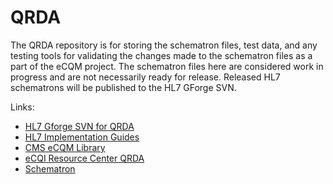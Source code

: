 <h1>QRDA</h1>
The QRDA repository is for storing the schematron files, test data, and any testing tools for validating the changes
made to the schematron files as a part of the eCQM project. The schematron files here are considered work in progress
and are not necessarily ready for release. Released HL7 schematrons will be published to the HL7 GForge SVN.

Links:
<ul>
<li><a href="http://gforge.hl7.org/gf/project/strucdoc/scmsvn/?action=browse&path=%2Ftrunk%2FQRDA%2F">HL7 Gforge SVN for QRDA</a></li>
<li><a href="http://www.hl7.org/implement/standards/product_brief.cfm?product_id=35">HL7 Implementation Guides</a></li>
<li><a href="https://www.cms.gov/regulations-and-guidance/legislation/ehrincentiveprograms/ecqm_library.html">CMS eCQM Library</a></li>
<li><a href="https://ecqi.healthit.gov/qrda">eCQI Resource Center QRDA</a></li>
<li><a href="http://www.schematron.com">Schematron</a></li>
</ul>
